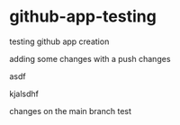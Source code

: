 # github-app-testing
testing github app creation


adding some changes with a push
changes


asdf

kjalsdhf


changes on the main branch test
